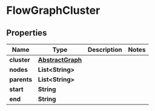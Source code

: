 

# FlowGraphCluster


## Properties

| Name | Type | Description | Notes |
|------------ | ------------- | ------------- | -------------|
|**cluster** | [**AbstractGraph**](AbstractGraph.md) |  |  |
|**nodes** | **List&lt;String&gt;** |  |  |
|**parents** | **List&lt;String&gt;** |  |  |
|**start** | **String** |  |  |
|**end** | **String** |  |  |



